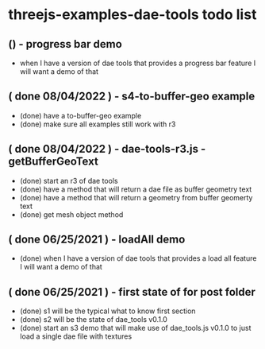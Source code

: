 # threejs-examples-dae-tools todo list

## () - progress bar demo
* when I have a version of dae tools that provides a progress bar feature I will want a demo of that

## ( done 08/04/2022 ) - s4-to-buffer-geo example
* (done) have a to-buffer-geo example
* (done) make sure all examples still work with r3 

## ( done 08/04/2022 ) - dae-tools-r3.js - getBufferGeoText
* (done) start an r3 of dae tools
* (done) have a method that will return a dae file as buffer geometry text
* (done) have a method that will return a geometry from buffer geomerty text
* (done) get mesh object method

## ( done 06/25/2021 ) - loadAll demo
* (done) when I have a version of dae tools that provides a load all feature I will want a demo of that

## ( done 06/25/2021 ) - first state of for post folder
* (done) s1 will be the typical what to know first section
* (done) s2 will be the state of dae_tools v0.1.0
* (done) start an s3 demo that will make use of dae_tools.js v0.1.0 to just load a single dae file with textures
